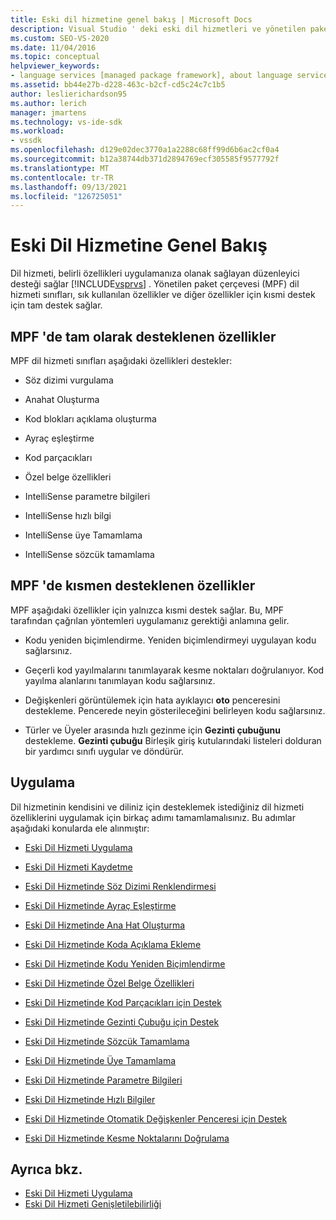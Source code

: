 ```yaml
---
title: Eski dil hizmetine genel bakış | Microsoft Docs
description: Visual Studio ' deki eski dil hizmetleri ve yönetilen paket çerçevesi (mpf) dil hizmeti sınıfları tarafından desteklenen özellikler hakkında bilgi edinin.
ms.custom: SEO-VS-2020
ms.date: 11/04/2016
ms.topic: conceptual
helpviewer_keywords:
- language services [managed package framework], about language services
ms.assetid: bb44e27b-d228-463c-b2cf-cd5c24c7c1b5
author: leslierichardson95
ms.author: lerich
manager: jmartens
ms.technology: vs-ide-sdk
ms.workload:
- vssdk
ms.openlocfilehash: d129e02dec3770a1a2288c68ff99d6b6ac2cf0a4
ms.sourcegitcommit: b12a38744db371d2894769ecf305585f9577792f
ms.translationtype: MT
ms.contentlocale: tr-TR
ms.lasthandoff: 09/13/2021
ms.locfileid: "126725051"
---
```

# <a name="legacy-language-service-overview"></a>Eski Dil Hizmetine Genel Bakış
Dil hizmeti, belirli özellikleri uygulamanıza olanak sağlayan düzenleyici desteği sağlar [!INCLUDE[vsprvs](../../code-quality/includes/vsprvs_md.md)] . Yönetilen paket çerçevesi (MPF) dil hizmeti sınıfları, sık kullanılan özellikler ve diğer özellikler için kısmi destek için tam destek sağlar.

## <a name="fully-supported-features-in-the-mpf"></a>MPF 'de tam olarak desteklenen özellikler
 MPF dil hizmeti sınıfları aşağıdaki özellikleri destekler:

- Söz dizimi vurgulama

- Anahat Oluşturma

- Kod blokları açıklama oluşturma

- Ayraç eşleştirme

- Kod parçacıkları

- Özel belge özellikleri

- IntelliSense parametre bilgileri

- IntelliSense hızlı bilgi

- IntelliSense üye Tamamlama

- IntelliSense sözcük tamamlama

## <a name="partially-supported-features-in-the-mpf"></a>MPF 'de kısmen desteklenen özellikler
 MPF aşağıdaki özellikler için yalnızca kısmi destek sağlar. Bu, MPF tarafından çağrılan yöntemleri uygulamanız gerektiği anlamına gelir.

- Kodu yeniden biçimlendirme. Yeniden biçimlendirmeyi uygulayan kodu sağlarsınız.

- Geçerli kod yayılmalarını tanımlayarak kesme noktaları doğrulanıyor. Kod yayılma alanlarını tanımlayan kodu sağlarsınız.

- Değişkenleri görüntülemek için hata ayıklayıcı **oto** penceresini destekleme. Pencerede neyin gösterileceğini belirleyen kodu sağlarsınız.

- Türler ve Üyeler arasında hızlı gezinme için **Gezinti çubuğunu** destekleme. **Gezinti çubuğu** Birleşik giriş kutularındaki listeleri dolduran bir yardımcı sınıfı uygular ve döndürür.

## <a name="implementation"></a>Uygulama
 Dil hizmetinin kendisini ve diliniz için desteklemek istediğiniz dil hizmeti özelliklerini uygulamak için birkaç adımı tamamlamalısınız. Bu adımlar aşağıdaki konularda ele alınmıştır:

- [Eski Dil Hizmeti Uygulama](../../extensibility/internals/implementing-a-legacy-language-service2.md)

- [Eski Dil Hizmeti Kaydetme](../../extensibility/internals/registering-a-legacy-language-service1.md)

- [Eski Dil Hizmetinde Söz Dizimi Renklendirmesi](../../extensibility/internals/syntax-colorizing-in-a-legacy-language-service.md)

- [Eski Dil Hizmetinde Ayraç Eşleştirme](../../extensibility/internals/brace-matching-in-a-legacy-language-service.md)

- [Eski Dil Hizmetinde Ana Hat Oluşturma](../../extensibility/internals/outlining-in-a-legacy-language-service.md)

- [Eski Dil Hizmetinde Koda Açıklama Ekleme](../../extensibility/internals/commenting-code-in-a-legacy-language-service.md)

- [Eski Dil Hizmetinde Kodu Yeniden Biçimlendirme](../../extensibility/internals/reformatting-code-in-a-legacy-language-service.md)

- [Eski Dil Hizmetinde Özel Belge Özellikleri](../../extensibility/internals/custom-document-properties-in-a-legacy-language-service.md)

- [Eski Dil Hizmetinde Kod Parçacıkları için Destek](../../extensibility/internals/support-for-code-snippets-in-a-legacy-language-service.md)

- [Eski Dil Hizmetinde Gezinti Çubuğu için Destek](../../extensibility/internals/support-for-the-navigation-bar-in-a-legacy-language-service.md)

- [Eski Dil Hizmetinde Sözcük Tamamlama](../../extensibility/internals/word-completion-in-a-legacy-language-service.md)

- [Eski Dil Hizmetinde Üye Tamamlama](../../extensibility/internals/member-completion-in-a-legacy-language-service.md)

- [Eski Dil Hizmetinde Parametre Bilgileri](../../extensibility/internals/parameter-info-in-a-legacy-language-service2.md)

- [Eski Dil Hizmetinde Hızlı Bilgiler](../../extensibility/internals/quick-info-in-a-legacy-language-service.md)

- [Eski Dil Hizmetinde Otomatik Değişkenler Penceresi için Destek](../../extensibility/internals/support-for-the-autos-window-in-a-legacy-language-service.md)

- [Eski Dil Hizmetinde Kesme Noktalarını Doğrulama](../../extensibility/internals/validating-breakpoints-in-a-legacy-language-service.md)

## <a name="see-also"></a>Ayrıca bkz.
- [Eski Dil Hizmeti Uygulama](../../extensibility/internals/implementing-a-legacy-language-service1.md)
- [Eski Dil Hizmeti Genişletilebilirliği](../../extensibility/internals/legacy-language-service-extensibility.md)
